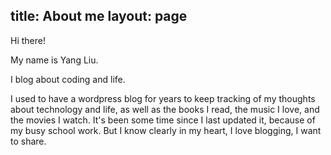 title: About me
layout: page
---

Hi there! 

My name is Yang Liu. 

I blog about coding and life. 

I used to have a wordpress blog for years to keep tracking of my thoughts about technology and life, as well as the books I read, the music I love, and the movies I watch. It's been some time since I last updated it, because of my busy school work. But I know clearly in my heart, I love blogging, I want to share. 


